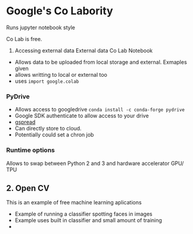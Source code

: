 # Google's Co Labority

Runs jupyter notebook style

Co Lab is free.

1. Accessing external data 
External data Co Lab Notebook
* Allows data to be uploaded from local storage and external. Exmaples given
* allows writting to local or external too
* uses `import google.colab`
### PyDrive
* Allows access to googledrive
`conda install -c conda-forge pydrive`
* Google SDK authenticate to allow access to your drive
* [gspread](https://github.com/burnash/gspread/wiki)
* Can directly store to cloud.
* Potentially could set a chron job 

### Runtime options
Allows to swap between Python 2 and 3 and hardware accelerator GPU/ TPU

## 2. Open CV
This is an example of free machine learning aplications
* Example of running a classifier spotting faces in images 
* Example uses built in classifier and small amount of training
* 
